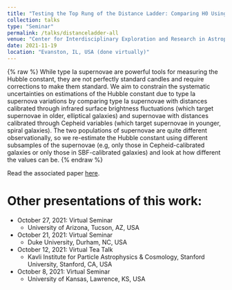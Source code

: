 ```yaml
---
title: "Testing the Top Rung of the Distance Ladder: Comparing H0 Using SBF & Cepheid Distances"
collection: talks
type: "Seminar"
permalink: /talks/distanceladder-all
venue: "Center for Interdisciplinary Exploration and Research in Astrophysics"
date: 2021-11-19
location: "Evanston, IL, USA (done virtually)"
---
```


{% raw %}
While type Ia supernovae are powerful tools for measuring the Hubble constant, they are not perfectly standard candles and require corrections to make them standard. We aim to constrain the systematic uncertainties on estimations of the Hubble constant due to type Ia supernova variations by comparing type Ia supernovae with distances calibrated through infrared surface brightness fluctuations (which target supernovae in older, elliptical galaxies) and supernovae with distances calibrated through Cepheid variables (which target supernovae in younger, spiral galaxies). The two populations of supernovae are quite different observationally, so we re-estimate the Hubble constant using different subsamples of the supernovae (e.g, only those in Cepheid-calibrated galaxies or only those in SBF-calibrated galaxies) and look at how different the values can be.
{% endraw %}

Read the associated paper [here](https://charlottemwood.com/files/Garnavich_2022_arXiv_2204.12060_distanceladder.pdf).

Other presentations of this work:
======
* October 27, 2021: Virtual Seminar
  * University of Arizona, Tucson, AZ, USA
* October 21, 2021: Virtual Seminar
  * Duke University, Durham, NC, USA
* October 12, 2021: Virtual Tea Talk
  * Kavli Institute for Particle Astrophysics & Cosmology, Stanford University, Stanford, CA, USA
* October 8, 2021: Virtual Seminar
  * University of Kansas, Lawrence, KS, USA